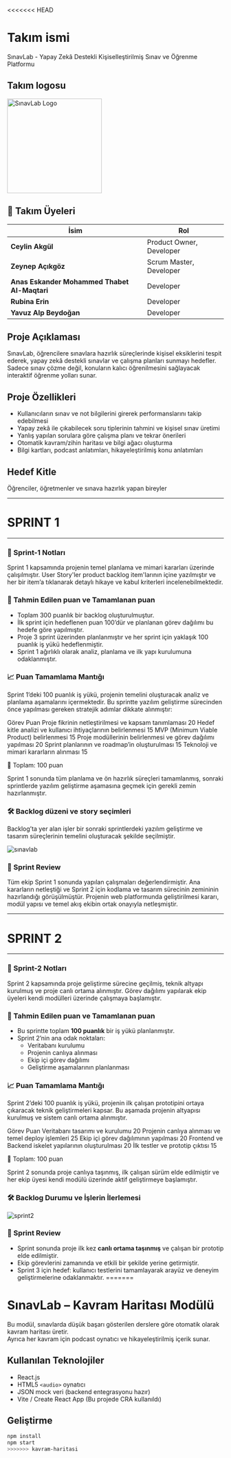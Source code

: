 <<<<<<< HEAD
# Takım ismi 
SınavLab - Yapay Zekâ Destekli Kişiselleştirilmiş Sınav ve Öğrenme Platformu

## Takım logosu 
<img src="readme/sinavlab_logo.png" alt="SınavLab Logo" width="220"/>

## 👥 Takım Üyeleri

| İsim                                      | Rol                        |
|-------------------------------------------|-----------------------------|
| **Ceylin Akgül**                          | Product Owner, Developer   |
| **Zeynep Açıkgöz**                        | Scrum Master, Developer    |
| **Anas Eskander Mohammed Thabet Al-Maqtari** | Developer                |
| **Rubina Erin**                           | Developer                  |
| **Yavuz Alp Beydoğan**                    | Developer                  |


## Proje Açıklaması
SınavLab, öğrencilere sınavlara hazırlık süreçlerinde kişisel eksiklerini tespit ederek, yapay zekâ destekli sınavlar ve çalışma planları sunmayı hedefler. Sadece sınav çözme değil, konuların kalıcı öğrenilmesini sağlayacak interaktif öğrenme yolları sunar.

## Proje Özellikleri
* Kullanıcıların sınav ve not bilgilerini girerek performanslarını takip edebilmesi
* Yapay zekâ ile çıkabilecek soru tiplerinin tahmini ve kişisel sınav üretimi
* Yanlış yapılan sorulara göre çalışma planı ve tekrar önerileri
* Otomatik kavram/zihin haritası ve bilgi ağacı oluşturma
* Bilgi kartları, podcast anlatımları, hikayeleştirilmiş konu anlatımları

## Hedef Kitle
Öğrenciler, öğretmenler ve sınava hazırlık yapan bireyler

---
# SPRINT 1
---

### 📌 Sprint-1 Notları
Sprint 1 kapsamında projenin temel planlama ve mimari kararları üzerinde çalışılmıştır.
User Story'ler product backlog item'larının içine yazılmıştır ve her bir item’a tıklanarak detaylı hikaye ve kabul kriterleri incelenebilmektedir.


### 🎯 Tahmin Edilen puan ve Tamamlanan puan
- Toplam 300 puanlık bir backlog oluşturulmuştur.
- İlk sprint için hedeflenen puan 100’dür ve planlanan görev dağılımı bu hedefe göre yapılmıştır.
- Proje 3 sprint üzerinden planlanmıştır ve her sprint için yaklaşık 100 puanlık iş yükü hedeflenmiştir.
- Sprint 1 ağırlıklı olarak analiz, planlama ve ilk yapı kurulumuna odaklanmıştır.

### 📈 Puan Tamamlama Mantığı
Sprint 1’deki 100 puanlık iş yükü, projenin temelini oluşturacak analiz ve planlama aşamalarını içermektedir. Bu sprintte yazılım geliştirme sürecinden önce yapılması gereken stratejik adımlar dikkate alınmıştır:

Görev	Puan
Proje fikrinin netleştirilmesi ve kapsam tanımlaması	20
Hedef kitle analizi ve kullanıcı ihtiyaçlarının belirlenmesi	15
MVP (Minimum Viable Product) belirlenmesi	15
Proje modüllerinin belirlenmesi ve görev dağılımı yapılması	20
Sprint planlarının ve roadmap’in oluşturulması	15
Teknoloji ve mimari kararların alınması	15

🔹 Toplam: 100 puan

Sprint 1 sonunda tüm planlama ve ön hazırlık süreçleri tamamlanmış, sonraki sprintlerde yazılım geliştirme aşamasına geçmek için gerekli zemin hazırlanmıştır.


### 🛠 Backlog düzeni ve story seçimleri
Backlog’ta yer alan işler bir sonraki sprintlerdeki yazılım geliştirme ve tasarım süreçlerinin temelini oluşturacak şekilde seçilmiştir.

![sınavlab](readme/sprint1.png)


### 🌟 Sprint Review
Tüm ekip Sprint 1 sonunda yapılan çalışmaları değerlendirmiştir.
Ana kararların netleştiği ve Sprint 2 için kodlama ve tasarım sürecinin zemininin hazırlandığı görüşülmüştür.
Projenin web platformunda geliştirilmesi kararı, modül yapısı ve temel akış ekibin ortak onayıyla netleşmiştir.

----
# SPRINT 2
----

### 📌 Sprint-2 Notları 
Sprint 2 kapsamında proje geliştirme sürecine geçilmiş, teknik altyapı kurulmuş ve proje canlı ortama alınmıştır. Görev dağılımı yapılarak ekip üyeleri kendi modülleri üzerinde çalışmaya başlamıştır.


### 🎯 Tahmin Edilen puan ve Tamamlanan puan
- Bu sprintte toplam **100 puanlık** bir iş yükü planlanmıştır.  
- Sprint 2’nin ana odak noktaları:
  - Veritabanı kurulumu  
  - Projenin canlıya alınması  
  - Ekip içi görev dağılımı  
  - Geliştirme aşamalarının planlanması

### 📈 Puan Tamamlama Mantığı
Sprint 2’deki 100 puanlık iş yükü, projenin ilk çalışan prototipini ortaya çıkaracak teknik geliştirmeleri kapsar. Bu aşamada projenin altyapısı kurulmuş ve sistem canlı ortama alınmıştır.

Görev	Puan
Veritabanı tasarımı ve kurulumu	20
Projenin canlıya alınması ve temel deploy işlemleri	25
Ekip içi görev dağılımının yapılması	20
Frontend ve Backend iskelet yapılarının oluşturulması	20
İlk testler ve prototip çıktısı	15

🔹 Toplam: 100 puan

Sprint 2 sonunda proje canlıya taşınmış, ilk çalışan sürüm elde edilmiştir ve her ekip üyesi kendi modülü üzerinde aktif geliştirmeye başlamıştır.


### 🛠 Backlog Durumu ve İşlerin İlerlemesi  

![sprint2](readme/sprint2.png)


### 🌟 Sprint Review  
- Sprint sonunda proje ilk kez **canlı ortama taşınmış** ve çalışan bir prototip elde edilmiştir.  
- Ekip görevlerini zamanında ve etkili bir şekilde yerine getirmiştir.  
- Sprint 3 için hedef: kullanıcı testlerini tamamlayarak arayüz ve deneyim geliştirmelerine odaklanmaktır.
=======
# SınavLab – Kavram Haritası Modülü

Bu modül, sınavlarda düşük başarı gösterilen derslere göre otomatik olarak kavram haritası üretir.  
Ayrıca her kavram için podcast oynatıcı ve hikayeleştirilmiş içerik sunar.

## Kullanılan Teknolojiler

- React.js
- HTML5 `<audio>` oynatıcı
- JSON mock veri (backend entegrasyonu hazır)
- Vite / Create React App (Bu projede CRA kullanıldı)

## Geliştirme

```bash
npm install
npm start
>>>>>>> kavram-haritasi
